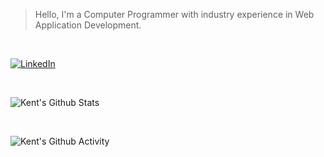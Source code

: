 > Hello, I'm a Computer Programmer with industry experience in Web Application Development.

<br />

[![LinkedIn](https://img.shields.io/badge/LinkedIn-0077B5?style=for-the-badge&logo=linkedin&logoColor=white)](https://www.linkedin.com/in/kentlouisetonino/)

<br />

![Kent's Github Stats](https://github-readme-streak-stats.herokuapp.com/?user=kentlouisetonino&theme=dark)

<br />

![Kent's Github Activity](https://github-readme-activity-graph.cyclic.app/graph?username=kentlouisetonino&theme=react-dark)
